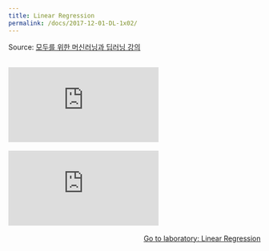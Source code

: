 ```yaml
---
title: Linear Regression
permalink: /docs/2017-12-01-DL-1x02/
---
```


Source: [모두를 위한 머신러닝과 딥러닝 강의](http://hunkim.github.io/ml/)
<script>
	embedPDF({url:'https://hunkim.github.io/ml/lec2.pdf'});
</script>
<br/>
<div class="youtube-container">
    <iframe frameborder="0" allowfullscreen src="https://www.youtube.com/embed/Hax03rCn3UI"></iframe>
</div>
<br/>
<div class="youtube-container">
    <iframe frameborder="0" allowfullscreen src="https://www.youtube.com/embed/mQGwjrStQgg"></iframe>
</div>
<br/>
<a style="float:right" target="_blank" href="https://docs.google.com/presentation/d/12raZrY3d244q6jGuC7EykeSPzjP1-FqofMiNlx5Q52o">Go to laboratory: Linear Regression</a>

